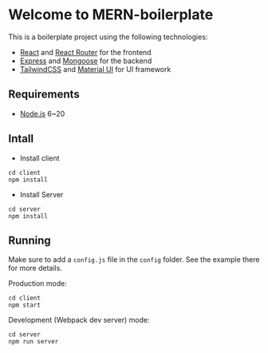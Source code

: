 # Welcome to MERN-boilerplate

This is a boilerplate project using the following technologies:
- [React](https://facebook.github.io/react/) and [React Router](https://reacttraining.com/react-router/) for the frontend
- [Express](http://expressjs.com/) and [Mongoose](http://mongoosejs.com/) for the backend
- [TailwindCSS](https://tailwindcss.com/) and [Material UI](https://mui.com/) for UI framework


## Requirements

- [Node.js](https://nodejs.org/en/) 6~20

## Intall

- Install client

```shell
cd client
npm install
```

- Install Server

```shell
cd server
npm install
```


## Running

Make sure to add a `config.js` file in the `config` folder. See the example there for more details.

Production mode:

```shell
cd client
npm start
```

Development (Webpack dev server) mode:

```shell
cd server
npm run server
```
